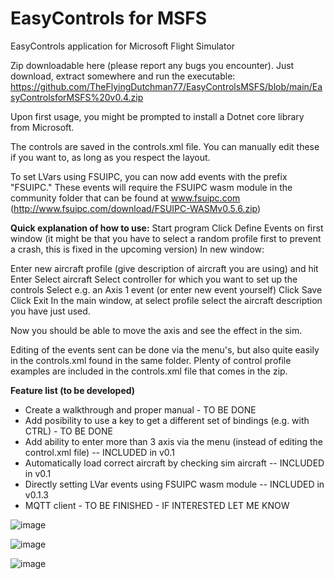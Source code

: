 # EasyControls for MSFS
EasyControls application for Microsoft Flight Simulator

Zip downloadable here (please report any bugs you encounter). Just download, extract somewhere and run the executable:
https://github.com/TheFlyingDutchman77/EasyControlsMSFS/blob/main/EasyControlsforMSFS%20v0.4.zip

Upon first usage, you might be prompted to install a Dotnet core library from Microsoft.

The controls are saved in the controls.xml file. You can manually edit these if you want to, as long as you respect the layout.

To set LVars using FSUIPC, you can now add events with the prefix "FSUIPC." These events will require the FSUIPC wasm module in the community folder that can be found at www.fsuipc.com (http://www.fsuipc.com/download/FSUIPC-WASMv0.5.6.zip)


   
**Quick explanation of how to use:**
Start program 
Click Define Events on first window (it might be that you have to select a random profile first to prevent a crash, this is fixed in the upcoming version)
In new window:

Enter new aircraft  profile (give description of aircraft you are using) and hit Enter
Select aircraft
Select controller for which you want to set up the controls
Select e.g. an Axis 1 event (or enter new event yourself)
Click Save
Click Exit
In the main window, at select profile select the aircraft description you have just used.

Now you should be able to move the axis and see the effect in the sim.

Editing of the events sent can be done via the menu's, but also quite easily in the controls.xml found in the same folder. Plenty of control profile examples are included in the controls.xml file that comes in the zip.  
   
   
   
**Feature list (to be developed)**
- Create a walkthrough and proper manual - TO BE DONE
- Add posibility to use a key to get a different set of bindings (e.g. with CTRL) - TO BE DONE
- Add ability to enter more than 3 axis via the menu (instead of editing the control.xml file)  -- INCLUDED in v0.1
- Automatically load correct aircraft by checking sim aircraft -- INCLUDED in v0.1
- Directly setting LVar events using FSUIPC wasm module -- INCLUDED in v0.1.3
- MQTT client - TO BE FINISHED - IF INTERESTED LET ME KNOW

![image](https://user-images.githubusercontent.com/72393912/152812045-d4caceb5-fc0b-48b5-890a-7309ecc2de65.png)

![image](https://user-images.githubusercontent.com/72393912/152812190-f329ce15-e067-4ff9-becd-6bf810323ed0.png)

![image](https://user-images.githubusercontent.com/72393912/152811927-609260ca-97c8-48f7-a19d-34cdbc123ff7.png)
